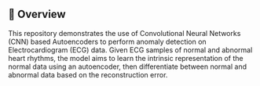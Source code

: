 ## 📌 Overview
This repository demonstrates the use of Convolutional Neural Networks (CNN) based Autoencoders to perform anomaly detection on Electrocardiogram (ECG) data. Given ECG samples of normal and abnormal heart rhythms, the model aims to learn the intrinsic representation of the normal data using an autoencoder, then differentiate between normal and abnormal data based on the reconstruction error.
